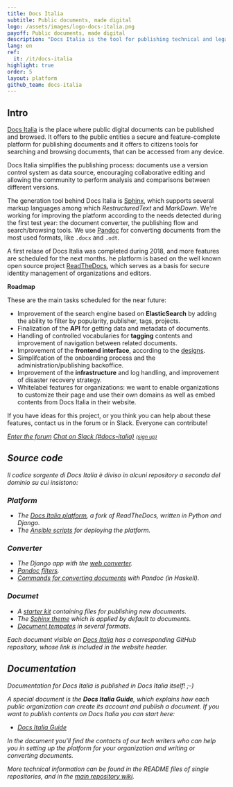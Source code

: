 ```yaml
---
title: Docs Italia
subtitle: Public documents, made digital
logo: /assets/images/logo-docs-italia.png
payoff: Public documents, made digital
description: "Docs Italia is the tool for publishing technical and legal documents, offering to citizens the ability to read and comment easily"
lang: en
ref:
  it: /it/docs-italia
highlight: true
order: 5
layout: platform
github_team: docs-italia
---
```


## Intro

[Docs Italia](https://docs.italia.it/) is the place where public digital documents can be published and browsed. It offers to the public entities a secure and feature-complete platform for publishing documents and it offers to citizens tools for searching and browsing documents, that can be accessed from any device.

Docs Italia simplifies the publishing process: documents use a version control system as data source, encouraging collaborative editing and allowing the community to perform analysis and comparisons between different versions.

The generation tool behind Docs Italia is [Sphinx](http://www.sphinx-doc.org/en/master/#), which supports several markup languages among which _RestructuredText_ and _MarkDown_. We're working for improving the platform according to the needs detected during the first test year: the document converter, the publishing flow and search/browsing tools. We use [Pandoc](https://pandoc.org/) for converting documents from the most used formats, like `.docx` and `.odt`.

A first relase of Docs Italia was completed during 2018, and more features are scheduled for the next months. he platform is based on the well known open source project [ReadTheDocs](https://readthedocs.org/), which serves as a basis for secure identity management of organizations and editors.

**Roadmap**

These are the main tasks scheduled for the near future: 

* Improvement of the search engine based on **ElasticSearch** by adding the ability to filter by popularity, publisher, tags, projects.
* Finalization of the **API** for getting data and metadata of documents.
* Handling of controlled vocabularies for **tagging** contents and improvement of navigation between related documents.
* Improvement of the **frontend interface**, according to the [designs](https://invis.io/AQMX2Y2GTH2).
* Simplifcation of the onboarding process and the administration/publishing backoffice.
* Improvement of the **infrastructure** and log handling, and improvement of disaster recovery strategy.
* Whitelabel features for organizations: we want to enable organizations to customize their page and use their own domains as well as embed contents from Docs Italia in their website.

If you have ideas for this project, or you think you can help about these features, contact us in the forum or in Slack. Everyone can contribute!

<a class="btn btn-primary" href="https://forum.italia.it/"><i class="it-horn" /> Enter the forum</a>
<a class="btn btn-primary" href="https://developersitalia.slack.com/messages/C9T4ELD4G"><i class="it-comment" /> Chat on Slack (#docs-italia)</a> <a href="https://slack.developers.italia.it/"><small>(sign up)</small></a>

## Source code

Il codice sorgente di Docs Italia è diviso in alcuni repository a seconda del dominio su cui insistono:

### Platform

- The [Docs Italia platform](https://github.com/italia/docs.italia.it), a fork of ReadTheDocs, written in Python and Django.
- The [Ansible scripts](https://github.com/italia/docs-italia-deploy-scripts) for deploying the platform.

### Converter 

- The Django app with the [web converter](https://github.com/italia/docs-italia-convertitore-web).
- [Pandoc filters](https://github.com/italia/docs-italia-pandoc-filters).
- [Commands for converting documents](https://github.com/italia/docs-italia-comandi-conversione) with Pandoc (in Haskell).

### Documet

- A [starter kit](https://github.com/italia/docs-italia-starter-kit) containing files for publishing new documents.
- The [Sphinx theme](https://github.com/italia/docs-italia-theme) which is applied by default to documents.
- [Document tempates](https://github.com/italia/docs-italia-template-conversione) in several formats.

Each document visible on [Docs Italia](https://docs.italia.it/) has a corresponding GitHub repository, whose link is included in the website header.

## Documentation

Documentation for Docs Italia is published in Docs Italia itself! ;-)

A special document is the **Docs Italia Guide**, which explains how each public organization can create its account and publish a document. If you want to publish contents on Docs Italia you can start here:

- [Docs Italia Guide](https://docs.italia.it/italia/docs-italia/docs-italia-guide/)

In the document you'll find the contacts of our tech writers who can help you in setting up the platform for your organization and writing or converting documents.

More technical information can be found in the README files of single repositories, and in the [main repository wiki](https://github.com/italia/docs.italia.it/wiki). 
